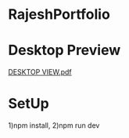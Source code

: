 # RajeshPortfolio

# Desktop Preview
[DESKTOP VIEW.pdf](https://github.com/Rajesh9510/RajeshPortfolio/files/15442577/DESKTOP.VIEW.pdf)



# SetUp
1)npm install,
2)npm run dev
